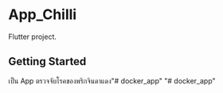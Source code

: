 # App_Chilli

Flutter project.

## Getting Started

เป็น App ตรวจจับโรคของพริกจินดาแดง"# docker_app" 
"# docker_app" 
